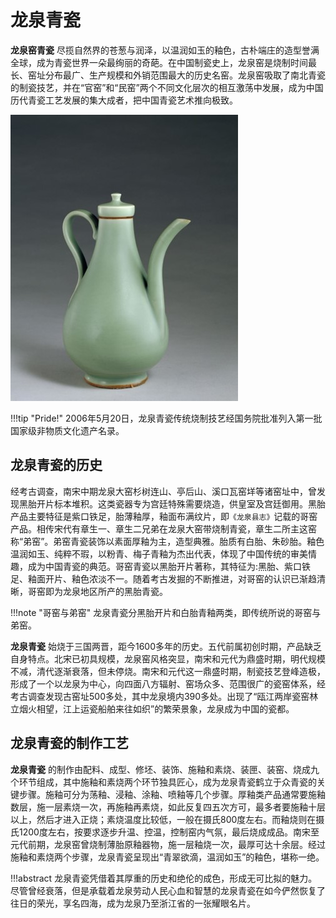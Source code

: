 # 龙泉青瓷

**龙泉窑青瓷** 尽揽自然界的苍葱与润泽，以温润如玉的釉色，古朴端庄的造型誉满全球，成为青瓷世界一朵最绚丽的奇葩。在中国制瓷史上，龙泉窑是烧制时间最长、窑址分布最广、生产规模和外销范围最大的历史名窑。龙泉窑吸取了南北青瓷的制瓷技艺，并在“官窑”和“民窑”两个不同文化层次的相互激荡中发展，成为中国历代青瓷工艺发展的集大成者，把中国青瓷艺术推向极致。

![pic1](./龙泉青瓷.assets/lqqc1.jpg)

!!!tip "Pride!"
    2006年5月20日，龙泉青瓷传统烧制技艺经国务院批准列入第一批国家级非物质文化遗产名录。

## 龙泉青瓷的历史

经考古调查，南宋中期龙泉大窑杉树连山、亭后山、溪口瓦窑垟等诸窑址中，曾发现黑胎开片标本堆积。这类瓷器专为宫廷特殊需要烧造，供皇室及宫廷御用。黑胎产品主要特征是紫口铁足，胎薄釉厚，釉面布满纹片，即`《龙泉县志》`记载的哥窑产品。相传宋代有章生一、章生二兄弟在龙泉大窑带烧制青瓷，章生二所主这窑称“弟窑”。弟窑青瓷装饰以素面厚釉为主，造型典雅。胎质有白胎、朱砂胎。釉色温润如玉、纯粹不瑕，以粉青、梅子青釉为杰出代表，体现了中国传统的审美情趣，成为中国青瓷的典范。哥窑青瓷以黑胎开片著称，其特征为:黑胎、紫口铁足、釉面开片、釉色浓淡不一。随着考古发掘的不断推进，对哥窑的认识已渐趋清晰，哥窑即为龙泉地区所产的黑胎青瓷。

!!!note "哥窑与弟窑"
    龙泉青瓷分黑胎开片和白胎青釉两类，即传统所说的哥窑与弟窑。

**龙泉青瓷** 始烧于三国两晋，距今1600多年的历史。五代前属初创时期，产品缺乏自身特点。北宋已初具规模，龙泉窑风格突显，南宋和元代为鼎盛时期，明代规模不减，清代逐渐衰落，但未停烧。南宋和元代这一鼎盛时期，制瓷技艺登峰造极，形成了一个以龙泉为中心，向四面八方辐射、窑场众多、范围很广的瓷窑体系，经考古调查发现古窑址500多处，其中龙泉境内390多处。出现了“瓯江两岸瓷窑林立烟火相望，江上运瓷船舶来往如织”的繁荣景象，龙泉成为中国的瓷都。

## 龙泉青瓷的制作工艺

**龙泉青瓷** 的制作由配料、成型、修坯、装饰、施釉和素烧、装匣、装窑、烧成九个环节组成，其中施釉和素烧两个环节独具匠心，成为龙泉青瓷鹤立于众青瓷的关键步骤。施釉可分为荡釉、浸釉、涂釉、喷釉等几个步骤。厚釉类产品通常要施釉数层，施一层素烧一次，再施釉再素烧，如此反复四五次方可，最多者要施釉十层以上，然后才进入正烧；素烧温度比较低，一般在摄氏800度左右。而釉烧则在摄氏1200度左右，按要求逐步升温、控温，控制窑内气氛，最后烧成成品。南宋至元代前期，龙泉窑曾烧制薄胎原釉器物，施一层釉烧一次，最厚可达十余层。经过施釉和素烧两个步骤，龙泉青瓷呈现出“青翠欲滴，温润如玉”的釉色，堪称一绝。

!!!abstract
    龙泉青瓷凭借着其厚重的历史和绝伦的成色，形成无可比拟的魅力。尽管曾经衰落，但是承载着龙泉劳动人民心血和智慧的龙泉青瓷在如今俨然恢复了往日的荣光，享名四海，成为龙泉乃至浙江省的一张耀眼名片。
